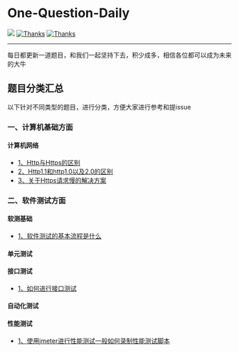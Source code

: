 # One-Question-Daily

  <a href="#交流"><img src="https://img.shields.io/badge/QQ%E4%BA%A4%E6%B5%81-3434481891-yellow"></a>
  <a href="https://www.wanandroid.com"><img src="https://img.shields.io/badge/Thanks-%E6%8E%98%E9%87%91-orange" alt="Thanks"></a>
  <a href="https://www.wanandroid.com"><img src="https://img.shields.io/badge/Thanks-wanandroid-%23095B87.svg" alt="Thanks"></a>
 

----

每日都更新一道题目，和我们一起坚持下去，积少成多，相信各位都可以成为未来的大牛


## 题目分类汇总
以下针对不同类型的题目，进行分类，方便大家进行参考和提issue

### 一、计算机基础方面

#### 计算机网络
- [1、Http与Https的区别](https://github.com/RainyJiang22/One-Question-Daily/issues/1)
- [2、Http1.1和http1.0以及2.0的区别](https://github.com/RainyJiang22/One-Question-Daily/issues/3)
- [3、关于Https请求慢的解决方案](https://github.com/RainyJiang22/One-Question-Daily/issues/5)

### 二、软件测试方面

#### 软测基础
- [1、软件测试的基本流程是什么](https://github.com/RainyJiang22/One-Question-Daily/issues/4)

#### 单元测试

#### 接口测试
- [1、如何进行接口测试](https://github.com/RainyJiang22/One-Question-Daily/issues/2)

#### 自动化测试

#### 性能测试
- [1、使用jmeter进行性能测试一般如何录制性能测试脚本](https://github.com/RainyJiang22/One-Question-Daily/issues/6)
